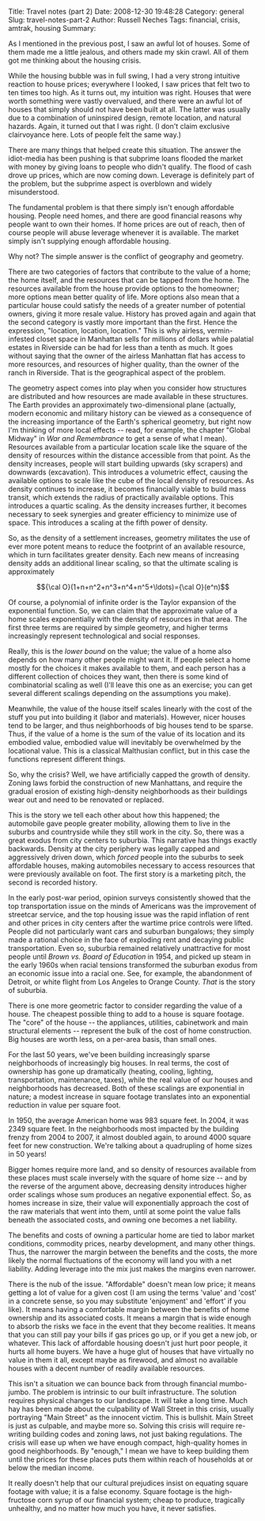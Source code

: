Title: Travel notes (part 2)
Date: 2008-12-30 19:48:28
Category: general
Slug: travel-notes-part-2
Author: Russell Neches
Tags: financial, crisis, amtrak, housing
Summary: 


As I mentioned in the previous post, I saw an awful lot of houses. Some
of them made me a little jealous, and others made my skin crawl. All of
them got me thinking about the housing crisis.

While the housing bubble was in full swing, I had a very strong
intuitive reaction to house prices; everywhere I looked, I saw prices
that felt two to ten times too high. As it turns out, my intuition was
right. Houses that were worth something were vastly overvalued, and
there were an awful lot of houses that simply should not have been built
at all. The latter was usually due to a combination of uninspired
design, remote location, and natural hazards. Again, it turned out that
I was right. (I don't claim exclusive clairvoyance here. Lots of people
felt the same way.)

There are many things that helped create this situation. The answer the
idiot-media has been pushing is that subprime loans flooded the market
with money by giving loans to people who didn't qualify. The flood of
cash drove up prices, which are now coming down. Leverage is definitely
part of the problem, but the subprime aspect is overblown and widely
misunderstood.

The fundamental problem is that there simply isn't enough affordable
housing. People need homes, and there are good financial reasons why
people want to own their homes. If home prices are out of reach, then of
course people will abuse leverage whenever it is available. The market
simply isn't supplying enough affordable housing.

Why not? The simple answer is the conflict of geography and geometry.

There are two categories of factors that contribute to the value of a
home; the home itself, and the resources that can be tapped from the
home. The resources available from the house provide options to the
homeowner; more options mean better quality of life. More options also
mean that a particular house could satisfy the needs of a greater number
of potential owners, giving it more resale value. History has proved
again and again that the second category is vastly more important than
the first. Hence the expression, "location, location, location." This is
why airless, vermin-infested closet space in Manhattan sells for
millions of dollars while palatial estates in Riverside can be had for
less than a tenth as much. It goes without saying that the owner of the
airless Manhattan flat has access to more resources, and resources of
higher quality, than the owner of the ranch in Riverside. That is the
geographical aspect of the problem.

The geometry aspect comes into play when you consider how structures are
distributed and how resources are made available in these structures.
The Earth provides an approximately two-dimensional plane (actually,
modern economic and military history can be viewed as a consequence of
the increasing importance of the Earth's spherical geometry, but right
now I'm thinking of more local effects -- read, for example, the chapter
"Global Midway" in *War and Remembrance* to get a sense of what I mean).
Resources available from a particular location scale like the square of
the density of resources within the distance accessible from that point.
As the density increases, people will start building upwards (sky
scrapers) and downwards (excavation). This introduces a volumetric
effect, causing the available options to scale like the cube of the
local density of resources. As density continues to increase, it becomes
financially viable to build mass transit, which extends the radius of
practically available options. This introduces a quartic scaling. As the
density increases further, it becomes necessary to seek synergies and
greater efficiency to minimize use of space. This introduces a scaling
at the fifth power of density.

So, as the density of a settlement increases, geometry militates the use
of ever more potent means to reduce the footprint of an available
resource, which in turn facilitates greater density. Each new means of
increasing density adds an additional linear scaling, so that the
ultimate scaling is approximately

$${\cal O}(1+n+n^2+n^3+n^4+n^5+\ldots)={\cal O}(e^n)$$

Of course, a polynomial of infinite order is the Taylor expansion of the
exponential function. So, we can claim that the approximate value of a
home scales exponentially with the density of resources in that area.
The first three terms are required by simple geometry, and higher terms
increasingly represent technological and social responses.

Really, this is the *lower bound* on the value; the value of a home also
depends on how many other people might want it. If people select a home
mostly for the choices it makes available to them, and each person has a
different collection of choices they want, then there is some kind of
combinatorial scaling as well (I'll leave this one as an exercise; you
can get several different scalings depending on the assumptions you
make).

Meanwhile, the value of the house itself scales linearly with the cost
of the stuff you put into building it (labor and materials). However,
nicer houses tend to be larger, and thus neighborhoods of big houses
tend to be sparse. Thus, if the value of a home is the sum of the value
of its location and its embodied value, embodied value will inevitably
be overwhelmed by the locational value. This is a classical Malthusian
conflict, but in this case the functions represent different things.

So, why the crisis? Well, we have artificially capped the growth of
density. Zoning laws forbid the construction of new Manhattans, and
require the gradual erosion of existing high-density neighborhoods as
their buildings wear out and need to be renovated or replaced.

This is the story we tell each other about how this happened; the
automobile gave people greater mobility, allowing them to live in the
suburbs and countryside while they still work in the city. So, there was
a great exodus from city centers to suburbia. This narrative has things
exactly backwards. Density at the city periphery was legally capped and
aggressively driven down, which *forced* people into the suburbs to seek
affordable houses, making automobiles necessary to access resources that
were previously available on foot. The first story is a marketing pitch,
the second is recorded history.

In the early post-war period, opinion surveys consistently showed that
the top transportation issue on the minds of Americans was the
improvement of streetcar service, and the top housing issue was the
rapid inflation of rent and other prices in city centers after the
wartime price controls were lifted. People did not particularly want
cars and suburban bungalows; they simply made a rational choice in the
face of exploding rent and decaying public transportation. Even so,
suburbia remained relatively unattractive for most people until *Brown
vs. Board of Education* in 1954, and picked up steam in the early 1960s
when racial tensions transformed the suburban exodus from an economic
issue into a racial one. See, for example, the abandonment of Detroit,
or white flight from Los Angeles to Orange County. *That* is the story
of suburbia.

There is one more geometric factor to consider regarding the value of a
house. The cheapest possible thing to add to a house is square footage.
The "core" of the house -- the appliances, utilities, cabinetwork and
main structural elements -- represent the bulk of the cost of home
construction. Big houses are worth less, on a per-area basis, than small
ones.

For the last 50 years, we've been building increasingly sparse
neighborhoods of increasingly big houses. In real terms, the cost of
ownership has gone up dramatically (heating, cooling, lighting,
transportation, maintenance, taxes), while the real value of our houses
and neighborhoods has decreased. Both of these scalings are exponential
in nature; a modest increase in square footage translates into an
exponential reduction in value per square foot.

In 1950, the average American home was 983 square feet. In 2004, it was
2349 square feet. In the neighborhoods most impacted by the building
frenzy from 2004 to 2007, it almost doubled again, to around 4000 square
feet for new construction. We're talking about a quadrupling of home
sizes in 50 years!

Bigger homes require more land, and so density of resources available
from these places must scale inversely with the square of home size --
and by the reverse of the argument above, decreasing density introduces
higher order scalings whose sum produces an negative exponential effect.
So, as homes increase in size, their value will exponentially approach
the cost of the raw materials that went into them, until at some point
the value falls beneath the associated costs, and owning one becomes a
net liability.

The benefits and costs of owning a particular home are tied to labor
market conditions, commodity prices, nearby development, and many other
things. Thus, the narrower the margin between the benefits and the
costs, the more likely the normal fluctuations of the economy will land
you with a net liability. Adding leverage into the mix just makes the
margins even narrower.

There is the nub of the issue. "Affordable" doesn't mean low price; it
means getting a lot of value for a given cost (I am using the terms
'value' and 'cost' in a concrete sense, so you may substitute
'enjoyment' and 'effort' if you like). It means having a comfortable
margin between the benefits of home ownership and its associated costs.
It means a margin that is wide enough to absorb the risks we face in the
event that they become realities. It means that you can still pay your
bills if gas prices go up, or if you get a new job, or whatever. This
lack of affordable housing doesn't just hurt poor people, it hurts all
home buyers. We have a huge glut of houses that have virtually no value
in them it all, except maybe as firewood, and almost no available houses
with a decent number of readily available resources.

This isn't a situation we can bounce back from through financial
mumbo-jumbo. The problem is intrinsic to our built infrastructure. The
solution requires physical changes to our landscape. It will take a long
time. Much hay has been made about the culpability of Wall Street in
this crisis, usually portraying "Main Street" as the innocent victim.
This is bullshit. Main Street is just as culpable, and maybe more so.
Solving this crisis will require re-writing building codes and zoning
laws, not just baking regulations. The crisis will ease up when we have
enough compact, high-quality homes in good neighborhoods. By "enough," I
mean we have to keep building them until the prices for these places
puts them within reach of households at or below the median income.

It really doesn't help that our cultural prejudices insist on equating
square footage with value; it is a false economy. Square footage is the
high-fructose corn syrup of our financial system; cheap to produce,
tragically unhealthy, and no matter how much you have, it never
satisfies.
